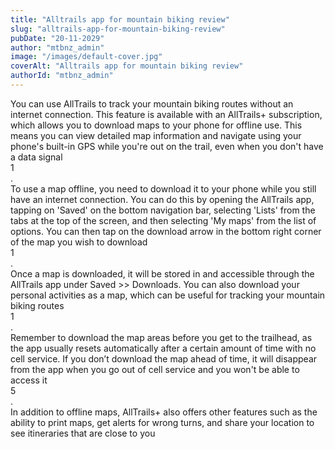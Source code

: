 ```yaml
---
title: "Alltrails app for mountain biking review"
slug: "alltrails-app-for-mountain-biking-review"
pubDate: "20-11-2029"
author: "mtbnz_admin"
image: "/images/default-cover.jpg"
coverAlt: "Alltrails app for mountain biking review"
authorId: "mtbnz_admin"
---
```


You can use AllTrails to track your mountain biking routes without an internet connection. This feature is available with an AllTrails+ subscription, which allows you to download maps to your phone for offline use. This means you can view detailed map information and navigate using your phone's built-in GPS while you're out on the trail, even when you don't have a data signal  
1  
.  
To use a map offline, you need to download it to your phone while you still have an internet connection. You can do this by opening the AllTrails app, tapping on 'Saved' on the bottom navigation bar, selecting 'Lists' from the tabs at the top of the screen, and then selecting 'My maps' from the list of options. You can then tap on the download arrow in the bottom right corner of the map you wish to download  
1  
.  
Once a map is downloaded, it will be stored in and accessible through the AllTrails app under Saved >> Downloads. You can also download your personal activities as a map, which can be useful for tracking your mountain biking routes  
1  
.  
Remember to download the map areas before you get to the trailhead, as the app usually resets automatically after a certain amount of time with no cell service. If you don’t download the map ahead of time, it will disappear from the app when you go out of cell service and you won't be able to access it  
5  
.  
In addition to offline maps, AllTrails+ also offers other features such as the ability to print maps, get alerts for wrong turns, and share your location to see itineraries that are close to you
